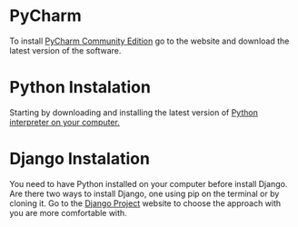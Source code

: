 # PyCharm 

To install <a href="https://www.jetbrains.com/pycharm/download/">PyCharm Community Edition</a> go to the website and download the latest version of the software. 


# Python Instalation

Starting by downloading and installing the latest version of <a href="https://www.python.org/downloads/">Python interpreter on your computer.</a>

# Django Instalation

You need to have Python installed on your computer before install Django. Are there two ways to install Django, one using pip on the terminal or by cloning it. Go to the <a href="https://www.djangoproject.com/download/">Django Project</a> website to choose the approach with you are more comfortable with.
